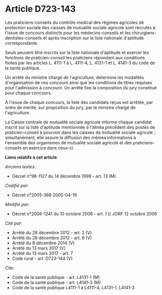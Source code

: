 # Article D723-143

Les praticiens-conseils du contrôle médical des régimes agricoles de protection sociale des caisses de mutualité sociale
agricole sont recrutés à l'issue de concours distincts pour les médecins-conseils et les chirurgiens-dentistes-conseils et
après inscription sur la liste nationale d'aptitude correspondante.

Seuls peuvent être inscrits sur la liste nationale d'aptitude et exercer les fonctions de praticien-conseil les praticiens
répondant aux conditions fixées par les articles L. 4111-1 à L. 4111-4, L. 4131-1 et L. 4141-3 du code de la santé publique.

Un arrêté du ministre chargé de l'agriculture, détermine les modalités d'organisation de ces concours ainsi que les
conditions de titres requises pour l'admission à concourir. Un arrêté fixe la composition du jury constitué pour chaque
concours.

A l'issue de chaque concours, la liste des candidats reçus est arrêtée, par ordre de mérite, sur proposition du jury, par le
ministre chargé de l'agriculture.

La Caisse centrale de mutualité sociale agricole informe chaque candidat inscrit sur la liste d'aptitude mentionnée à
l'alinéa précédent des postes de praticien-conseil à pourvoir dans les caisses de mutualité sociale agricole ; simultanément,
elle assure la diffusion des mêmes informations à l'ensemble des organismes de mutualité sociale agricole et des praticiens-
conseils en exercice dans ceux-ci.

**Liens relatifs à cet article**

_Anciens textes_:

  - Décret n°98-1127 du 14 décembre 1998 - art. 13 (M)

_Codifié par_:

  - Décret n°2005-368 2005-04-19

_Modifié par_:

  - Décret n°2006-1241 du 10 octobre 2006 - art. 1 () JORF 12 octobre 2006

_Cité par_:

  - Arrêté du 28 décembre 2012 - art. 2 (V)
  - Arrêté du 28 décembre 2012 - art. 8 (V)
  - Arrêté du 8 décembre 2014 (V)
  - Arrêté du 13 mars 2017 (V)
  - Arrêté du 13 mars 2017 - art. 7
  - Code rural - art. D723-144 (V)

_Cite_:

  - Code de la santé publique - art. L4131-1 (M)
  - Code de la santé publique - art. L4141-3 (M)
  - Code de la santé publique L4111-1 à L4111-4, L4131-1, L4141-3
